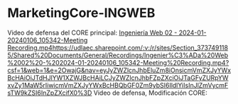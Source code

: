 # MarketingCore-INGWEB
Video de defensa del CORE principal: [Ingeniería Web 02 - 2024-01-20240106_105342-Meeting Recording.mp4](https://udlaec.sharepoint.com/:v:/r/sites/Section_3737491185/Shared%20Documents/General/Recordings/Ingenier%C3%ADa%20Web%2002%20-%202024-01-20240106_105342-Meeting%20Recording.mp4?csf=1&web=1&e=2OwajG&nav=eyJyZWZlcnJhbEluZm8iOnsicmVmZXJyYWxBcHAiOiJTdHJlYW1XZWJBcHAiLCJyZWZlcnJhbFZpZXciOiJTaGFyZURpYWxvZy1MaW5rIiwicmVmZXJyYWxBcHBQbGF0Zm9ybSI6IldlYiIsInJlZmVycmFsTW9kZSI6InZpZXcifX0%3D)https://udlaec.sharepoint.com/:v:/r/sites/Section_3737491185/Shared%20Documents/General/Recordings/Ingenier%C3%ADa%20Web%2002%20-%202024-01-20240106_105342-Meeting%20Recording.mp4?csf=1&web=1&e=2OwajG&nav=eyJyZWZlcnJhbEluZm8iOnsicmVmZXJyYWxBcHAiOiJTdHJlYW1XZWJBcHAiLCJyZWZlcnJhbFZpZXciOiJTaGFyZURpYWxvZy1MaW5rIiwicmVmZXJyYWxBcHBQbGF0Zm9ybSI6IldlYiIsInJlZmVycmFsTW9kZSI6InZpZXcifX0%3D
Video de defensa, Modificación CORE:

